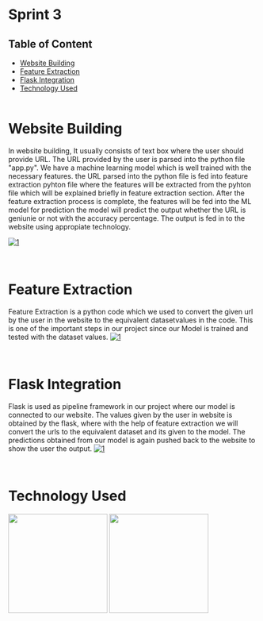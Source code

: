 # Sprint 3 

## Table of Content
  * [Website Building](#website-building)
  * [Feature Extraction](#feature-extraction)
  * [Flask Integration](#flask-integration)
  * [Technology Used](#technology-used)
<br><br>

# Website Building
In website building, It usually consists of text box where the user should provide URL. The URL provided by the user is parsed into the python file "app.py". We have a machine learning model which is well trained with the necessary features. the URL parsed into the python file is fed into feature extraction pyhton file where the features will be extracted from the pyhton file which will be explained briefly in feature extraction section. After the feature extraction process is complete, the features will be fed into the ML model for prediction the model will predict the output whether the URL is geniunie or not with the accuracy percentage. The output is fed in to the website using appropiate technology.

[<img src="https://i.ibb.co/SwsLMV5/1.png" alt="1" border="0">]()

<br>

# Feature Extraction

Feature Extraction is a python code which we used to convert the given url by the user in the website to the equivalent datasetvalues in the code. This is one of the important steps in our project since our Model is trained and tested with the dataset values. 
[<img src="https://i.ibb.co/K9njRfM/feature-extraction.png" alt="1" border="0">]()

<br>

# Flask Integration

Flask is used as pipeline framework in our project where our model is connected to our website. The values given by the user in website is obtained by the flask, where with the help of feature extraction we will convert the urls to the equivalent dataset and its given to the model. The predictions obtained from our model is again pushed back to the website to show the user the output.
[<img src="https://i.ibb.co/XV2tPXX/flask111.png" alt="1" border="0">]()

<br>

# Technology Used

[<img target="_blank" src="https://i.ibb.co/7nDGQks/flask-removebg-preview.png" width=200>](https://flask.palletsprojects.com/en/2.0.x/) 
[<img target="_blank" src="https://www.freepnglogos.com/uploads/html5-logo-png/html5-logo-best-web-design-psd-html-cms-development-ecommerce-6.png" width=200>](https://www.w3schools.com/htmL/default.asp) 
 

